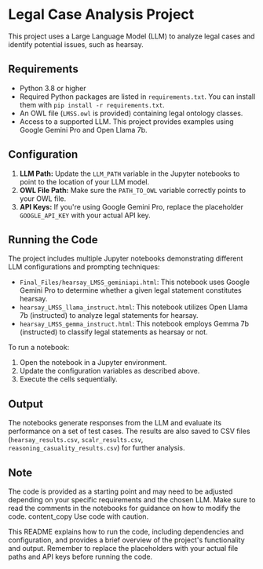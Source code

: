 # Legal Case Analysis Project

This project uses a Large Language Model (LLM) to analyze legal cases and identify potential issues, such as hearsay. 

## Requirements

* Python 3.8 or higher
* Required Python packages are listed in `requirements.txt`. You can install them with `pip install -r requirements.txt`.
* An OWL file (`LMSS.owl` is provided) containing legal ontology classes.
* Access to a supported LLM. This project provides examples using Google Gemini Pro and Open Llama 7b.  

## Configuration

1. **LLM Path:** Update the `LLM_PATH` variable in the Jupyter notebooks to point to the location of your LLM model.  
2. **OWL File Path:** Make sure the `PATH_TO_OWL` variable correctly points to your OWL file. 
3. **API Keys:** If you're using Google Gemini Pro, replace the placeholder `GOOGLE_API_KEY` with your actual API key.

## Running the Code

The project includes multiple Jupyter notebooks demonstrating different LLM configurations and prompting techniques:

* `Final_Files/hearsay_LMSS_geminiapi.html`: This notebook uses Google Gemini Pro to determine whether a given legal statement constitutes hearsay.
* `hearsay_LMSS_llama_instruct.html`: This notebook utilizes Open Llama 7b (instructed) to analyze legal statements for hearsay.
* `hearsay_LMSS_gemma_instruct.html`: This notebook employs Gemma 7b (instructed) to classify legal statements as hearsay or not.

To run a notebook:

1. Open the notebook in a Jupyter environment.
2. Update the configuration variables as described above.
3. Execute the cells sequentially.

## Output

The notebooks generate responses from the LLM and evaluate its performance on a set of test cases. The results are also saved to CSV files (`hearsay_results.csv`, `scalr_results.csv`, `reasoning_casuality_results.csv`) for further analysis.

## Note

The code is provided as a starting point and may need to be adjusted depending on your specific requirements and the chosen LLM. Make sure to read the comments in the notebooks for guidance on how to modify the code.
content_copy
Use code with caution.

This README explains how to run the code, including dependencies and configuration, and provides a brief overview of the project's functionality and output. Remember to replace the placeholders with your actual file paths and API keys before running the code.